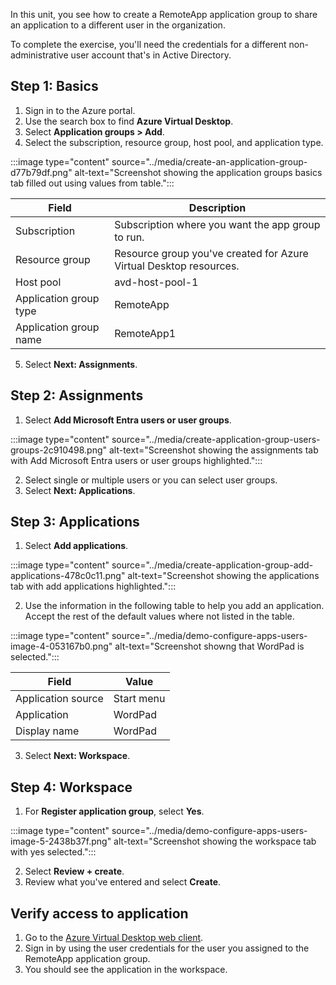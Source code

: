 In this unit, you see how to create a RemoteApp application group to share an application to a different user in the organization.

To complete the exercise, you'll need the credentials for a different non-administrative user account that's in Active Directory.

## Step 1: Basics

1.  Sign in to the Azure portal.
2.  Use the search box to find **Azure Virtual Desktop**.
3.  Select **Application groups &gt; Add**.
4.  Select the subscription, resource group, host pool, and application type.

:::image type="content" source="../media/create-an-application-group-d77b79df.png" alt-text="Screenshot showing the application groups basics tab filled out using values from table.":::


| **Field**              | **Description**                                                    |
| ---------------------- | ------------------------------------------------------------------ |
| Subscription           | Subscription where you want the app group to run.                  |
| Resource group         | Resource group you've created for Azure Virtual Desktop resources. |
| Host pool              | avd-host-pool-1                                                    |
| Application group type | RemoteApp                                                          |
| Application group name | RemoteApp1                                                         |

5.  Select **Next: Assignments**.

## Step 2: Assignments

1.  Select **Add Microsoft Entra users or user groups**.

:::image type="content" source="../media/create-application-group-users-groups-2c910498.png" alt-text="Screenshot showing the assignments tab with Add Microsoft Entra users or user groups highlighted.":::


2.  Select single or multiple users or you can select user groups.
3.  Select **Next: Applications**.

## Step 3: Applications

1.  Select **Add applications**.

:::image type="content" source="../media/create-application-group-add-applications-478c0c11.png" alt-text="Screenshot showing the applications tab with add applications highlighted.":::


2.  Use the information in the following table to help you add an application. Accept the rest of the default values where not listed in the table.

:::image type="content" source="../media/demo-configure-apps-users-image-4-053167b0.png" alt-text="Screenshot showng that WordPad is selected.":::


| **Field**          | **Value**  |
| ------------------ | ---------- |
| Application source | Start menu |
| Application        | WordPad    |
| Display name       | WordPad    |

3.  Select **Next: Workspace**.

## Step 4: Workspace

1.  For **Register application group**, select **Yes**.

:::image type="content" source="../media/demo-configure-apps-users-image-5-2438b37f.png" alt-text="Screenshot showing the workspace tab with yes selected.":::


2.  Select **Review + create**.
3.  Review what you've entered and select **Create**.

## Verify access to application

1.  Go to the [Azure Virtual Desktop web client](https://rdweb.wvd.microsoft.com/arm/webclient/index.html).
2.  Sign in by using the user credentials for the user you assigned to the RemoteApp application group.
3.  You should see the application in the workspace.
